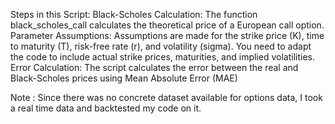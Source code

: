 Steps in this Script:
Black-Scholes Calculation: The function black_scholes_call calculates the theoretical price of a European call option.
Parameter Assumptions: Assumptions are made for the strike price (K), time to maturity (T), risk-free rate (r), and volatility (sigma). You need to adapt the code to include actual strike prices, maturities, and implied volatilities.
Error Calculation: The script calculates the error between the real and Black-Scholes prices using Mean Absolute Error (MAE)

Note :
Since there was no concrete dataset available for options data, I took a real time data and backtested my code on it.
